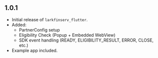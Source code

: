 ## 1.0.1

- Initial release of `larkfinserv_flutter`.
- Added:
    - PartnerConfig setup
    - Eligibility Check (Popup + Embedded WebView)
    - SDK event handling (READY, ELIGIBILITY_RESULT, ERROR, CLOSE, etc.)
- Example app included.
